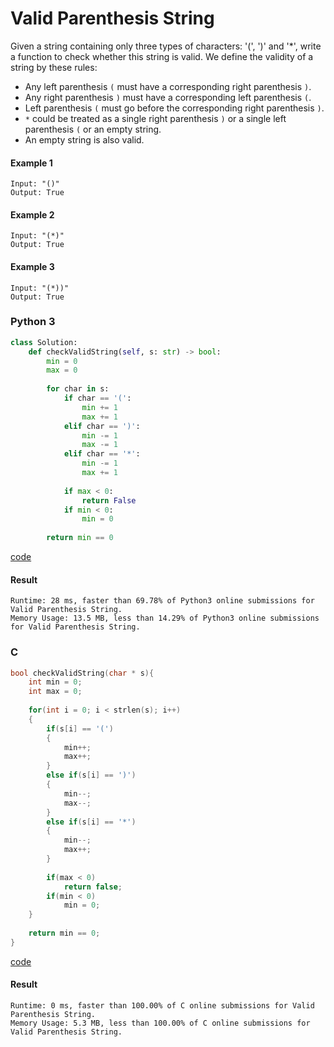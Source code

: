 # Valid Parenthesis String
Given a string containing only three types of characters: '(', ')' and '*', write a function to check whether this string is valid. We define the validity of a string by these rules:

* Any left parenthesis `(` must have a corresponding right parenthesis `)`.
* Any right parenthesis `)` must have a corresponding left parenthesis `(`.
* Left parenthesis `(` must go before the corresponding right parenthesis `)`.
* `*` could be treated as a single right parenthesis `)` or a single left parenthesis `(` or an empty string.
* An empty string is also valid.

#### Example 1
```
Input: "()"
Output: True
```

#### Example 2
```
Input: "(*)"
Output: True
```

#### Example 3
```
Input: "(*))"
Output: True
```

### Python 3
```python
class Solution:
    def checkValidString(self, s: str) -> bool:
        min = 0
        max = 0
        
        for char in s:
            if char == '(':
                min += 1
                max += 1
            elif char == ')':
                min -= 1
                max -= 1
            elif char == '*':
                min -= 1
                max += 1
            
            if max < 0:
                return False
            if min < 0:
                min = 0
                
        return min == 0
```
[code](Python%203/678.py)

#### Result
```
Runtime: 28 ms, faster than 69.78% of Python3 online submissions for Valid Parenthesis String.
Memory Usage: 13.5 MB, less than 14.29% of Python3 online submissions for Valid Parenthesis String.
```

### C
```C
bool checkValidString(char * s){
    int min = 0;
    int max = 0;
    
    for(int i = 0; i < strlen(s); i++)
    {
        if(s[i] == '(')
        {
            min++;
            max++;
        }
        else if(s[i] == ')')
        {
            min--;
            max--;
        }
        else if(s[i] == '*')
        {
            min--;
            max++;
        }
        
        if(max < 0)
            return false;
        if(min < 0)
            min = 0;
    }
    
    return min == 0;
}
```
[code](C/678.c)

#### Result
```
Runtime: 0 ms, faster than 100.00% of C online submissions for Valid Parenthesis String.
Memory Usage: 5.3 MB, less than 100.00% of C online submissions for Valid Parenthesis String.
```

